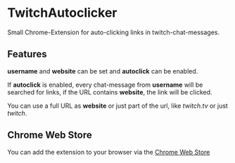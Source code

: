 # TwitchAutoclicker
Small Chrome-Extension for auto-clicking links in twitch-chat-messages.

## Features
**username** and **website** can be set and **autoclick** can be enabled.

If **autoclick** is enabled, every chat-message from **username** will be searched for links, if the URL contains **website**, the link will be clicked.

You can use a full URL as **website** or just part of the url, like *twitch.tv* or just *twitch*.

## Chrome Web Store
You can add the extension to your browser via the [Chrome Web Store](https://chrome.google.com/webstore/detail/autoclicker-for-twitch/kllgjkfplnoopbcmaefkcgmhbjhkcogo)